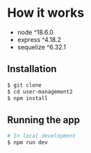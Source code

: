 
# How it works

- node ^18.6.0
- express ^4.18.2
- sequelize ^6.32.1

## Installation

```bash
$ git clone
$ cd user-management2
$ npm install
```

## Running the app

```bash
# In local development
$ npm run dev
```
